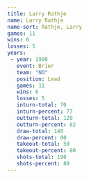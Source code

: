 ```yaml
---
title: Larry Rathje
name: Larry Rathje
name-sort: Rathje, Larry
games: 11
wins: 6
losses: 5
years:
 - year: 1998
   event: Brier
   team: "NO"
   position: Lead
   games: 11
   wins: 6
   losses: 5
   inturn-total: 70
   inturn-percent: 77
   outturn-total: 120
   outturn-percent: 82
   draw-total: 140
   draw-percent: 80
   takeout-total: 50
   takeout-percent: 80
   shots-total: 190
   shots-percent: 80
---
```

